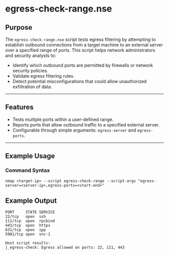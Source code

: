 # egress-check-range.nse

## Purpose

The `egress-check-range.nse` script tests egress filtering by attempting to establish outbound connections from a target machine to an external server over a specified range of ports. This script helps network administrators and security analysts to:

- Identify which outbound ports are permitted by firewalls or network security policies.
- Validate egress filtering rules.
- Detect potential misconfigurations that could allow unauthorized exfiltration of data.

---

## Features

- Tests multiple ports within a user-defined range.
- Reports ports that allow outbound traffic to a specified external server.
- Configurable through simple arguments: `egress-server` and `egress-ports`.

---

## Example Usage

### Command Syntax
```
nmap <target-ip> --script egress-check-range --script-args "egress-server=<server-ip>,egress-ports=<start-end>"
```

## Example Output
```
PORT     STATE SERVICE
22/tcp   open  ssh
111/tcp  open  rpcbind
443/tcp  open  https
631/tcp  open  ipp
5901/tcp open  vnc-1

Host script results:
|_egress-check: Egress allowed on ports: 22, 111, 443
```

